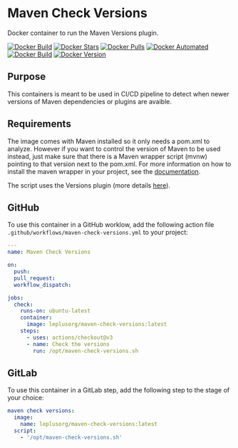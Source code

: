 # Maven Check Versions

Docker container to run the Maven Versions plugin.

[![Docker Build](https://github.com/leplusorg/docker-maven-check-versions/workflows/Docker/badge.svg)](https://github.com/leplusorg/docker-maven-check-versions/actions?query=workflow:"Docker")
[![Docker Stars](https://img.shields.io/docker/stars/leplusorg/maven-check-versions)](https://hub.docker.com/r/leplusorg/maven-check-versions)
[![Docker Pulls](https://img.shields.io/docker/pulls/leplusorg/maven-check-versions)](https://hub.docker.com/r/leplusorg/maven-check-versions)
[![Docker Automated](https://img.shields.io/docker/cloud/automated/leplusorg/maven-check-versions)](https://hub.docker.com/r/leplusorg/maven-check-versions)
[![Docker Build](https://img.shields.io/docker/cloud/build/leplusorg/maven-check-versions)](https://hub.docker.com/r/leplusorg/maven-check-versions)
[![Docker Version](https://img.shields.io/docker/v/leplusorg/maven-check-versions?sort=semver)](https://hub.docker.com/r/leplusorg/maven-check-versions)

## Purpose

This containers is meant to be used in CI/CD pipeline to detect when newer versions of Maven dependencies or plugins are avaible.

## Requirements

The image comes with Maven installed so it only needs a pom.xml to analyze. However if you want to control the version of Maven to be used instead, just make sure that there is a Maven wrapper script (mvnw) pointing to that version next to the pom.xml. For more information on how to install the maven wrapper in your project, see the [documentation](https://maven.apache.org/wrapper/).

The script uses the Versions plugin (more details [here](https://www.mojohaus.org/versions-maven-plugin/)).

## GitHub

To use this container in a GitHub worklow, add the following action file `.github/workflows/maven-check-versions.yml` to your project:

```yaml
---
name: Maven Check Versions

on:
  push:
  pull_request:
  workflow_dispatch:

jobs:
  check:
    runs-on: ubuntu-latest
    container:
      image: leplusorg/maven-check-versions:latest
    steps:
      - uses: actions/checkout@v3
      - name: Check the versions
        run: /opt/maven-check-versions.sh
```

## GitLab

To use this container in a GitLab step, add the following step to the stage of your choice:

```yaml
maven check versions:
  image:
    name: leplusorg/maven-check-versions:latest
  script:
    - '/opt/maven-check-versions.sh'
```
